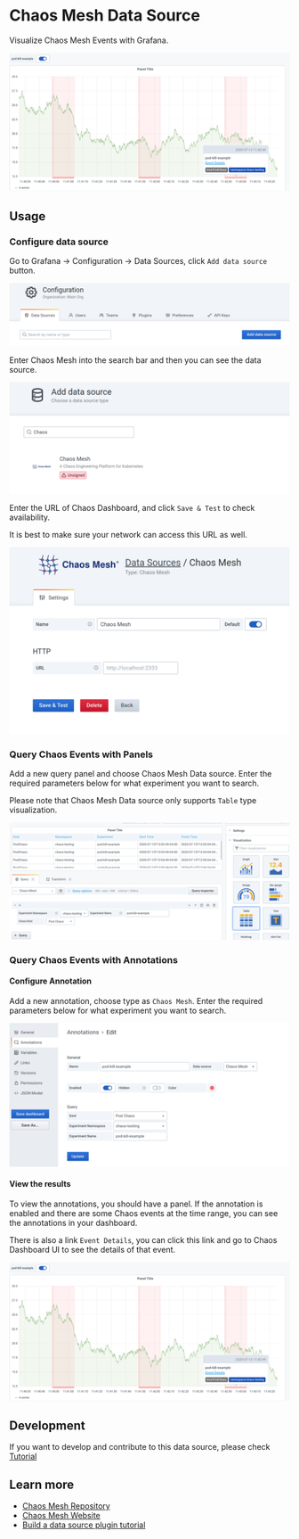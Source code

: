 # Chaos Mesh Data Source

Visualize Chaos Mesh Events with Grafana.

![screenshot](https://raw.githubusercontent.com/chaos-mesh/chaos-mesh-datasource/master/docs/assets/example.png)

## Usage

### Configure data source

Go to Grafana -> Configuration -> Data Sources, click `Add data source` button.

![add-data-source](https://raw.githubusercontent.com/chaos-mesh/chaos-mesh-datasource/master/docs/assets/add-datasource.png)

Enter Chaos Mesh into the search bar and then you can see the data source.

![find data source](https://raw.githubusercontent.com/chaos-mesh/chaos-mesh-datasource/master/docs/assets/find-data-source.png)

Enter the URL of Chaos Dashboard, and click `Save & Test` to check availability.

It is best to make sure your network can access this URL as well.

![configure data source](https://raw.githubusercontent.com/chaos-mesh/chaos-mesh-datasource/master/docs/assets/configure-datasource.png)

### Query Chaos Events with Panels

Add a new query panel and choose Chaos Mesh Data source. Enter the required parameters below for what experiment you want to search.

Please note that Chaos Mesh Data source only supports `Table` type visualization.

![panel query](https://raw.githubusercontent.com/chaos-mesh/chaos-mesh-datasource/master/docs/assets/new-panel.png)

### Query Chaos Events with Annotations

#### Configure Annotation

Add a new annotation, choose type as `Chaos Mesh`. Enter the required parameters below for what experiment you want to search.

![configure annotation](https://raw.githubusercontent.com/chaos-mesh/chaos-mesh-datasource/master/docs/assets/configure-annotation.png)

#### View the results

To view the annotations, you should have a panel. If the annotation is enabled and there are some Chaos events at the time range, you can see the annotations in your dashboard.

There is also a link `Event Details`, you can click this link and go to Chaos Dashboard UI to see the details of that event.

![example](https://raw.githubusercontent.com/chaos-mesh/chaos-mesh-datasource/master/docs/assets/example.png)

## Development

If you want to develop and contribute to this data source, please check [Tutorial](https://github.com/chaos-mesh/chaos-mesh-datasource/blob/master/docs/dev.md)

## Learn more
- [Chaos Mesh Repository](https://github.com/pingcap/chaos-mesh)
- [Chaos Mesh Website](https://chaos-mesh.org/)
- [Build a data source plugin tutorial](https://grafana.com/tutorials/build-a-data-source-plugin)
